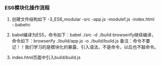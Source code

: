 ### ES6模块化操作流程
 1. 创建文件结构如下
			-3_ES6_modular
				-src
					-app.js
					-module1.js
					-index.html
				-.babelrc
				
 2. babel编译为ES5，命令如下：babel ./src -d ./build
		browserify继续编译，命令如下：browserify ./build/app.js -o ./build/build.js
		备注：命令不要记！！我们学习的是模块化的暴露、引入语法，不是命令，以后也不敲命令。
 3. index.html页面中引入build/build.js